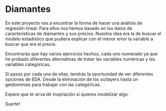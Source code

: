 # Diamantes

En este proyecto vas a encontrar la forma de hacer una análisis de regresión lineal. Para ellos nos hemos basado en los datos de caracteristicas de diamantes y sus precios. 
Nuestra idea era la de buscar el modelo estadístico que pudiera explicar con el menor error la variable a buscar que era el precio. 

Encontrarás que hay varios ejercicios hechos, cada uno numerado ya que he probado diferentes alternativas de tratar las variables numéricas y las variables categóricas. 

Si pasas por cada una de ellas, tendrás la oportunidad de ver diferentes opciones de EDA. Desde la eliminación de los outlayers hasta un getdummies para trabajar con las categóricas.

Espero que te sirva de inspiración si quieres modelizar algo. 

Suerte!